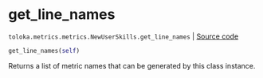 # get_line_names
`toloka.metrics.metrics.NewUserSkills.get_line_names` | [Source code](https://github.com/Toloka/toloka-kit/blob/v0.1.26/src/metrics/metrics.py#L305)

```python
get_line_names(self)
```

Returns a list of metric names that can be generated by this class instance.

